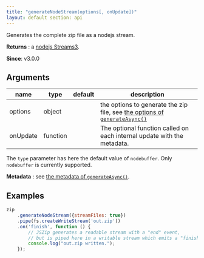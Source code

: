 ```yaml
---
title: "generateNodeStream(options[, onUpdate])"
layout: default section: api
---
```


Generates the complete zip file as a nodejs stream.

__Returns__ : a [nodejs Streams3](https://github.com/nodejs/readable-stream).

__Since__: v3.0.0

## Arguments

name                | type     | default | description
--------------------|----------|---------|------------
options             | object   |         | the options to generate the zip file, see [the options of `generateAsync()`]({{site.baseurl}}/documentation/api_jszip/generate_async.html)
onUpdate            | function |         | The optional function called on each internal update with the metadata.

The `type` parameter has here the default value of `nodebuffer`. Only `nodebuffer` is currently supported.

__Metadata__ :
see [the metadata of `generateAsync()`]({{site.baseurl}}/documentation/api_jszip/generate_async.html#onupdate-callback).

## Examples

```js
zip
    .generateNodeStream({streamFiles: true})
    .pipe(fs.createWriteStream('out.zip'))
    .on('finish', function () {
        // JSZip generates a readable stream with a "end" event,
        // but is piped here in a writable stream which emits a "finish" event.
        console.log("out.zip written.");
    });
```
